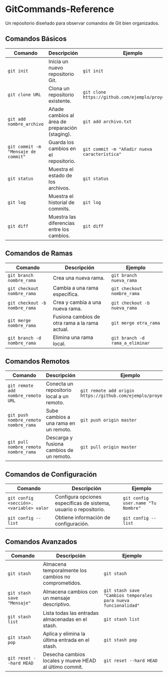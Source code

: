 # GitCommands-Reference
 Un repositorio diseñado para observar comandos de Git bien organizados.

## Comandos Básicos
| Comando                                    | Descripción                                           | Ejemplo                                              |
|--------------------------------------------|-------------------------------------------------------|------------------------------------------------------|
| `git init`                                 | Inicia un nuevo repositorio Git.                      | `git init`                                           |
| `git clone URL`                            | Clona un repositorio existente.                       | `git clone https://github.com/ejemplo/proyecto.git`  |
| `git add nombre_archivo`                   | Añade cambios al área de preparación (staging).       | `git add archivo.txt`                                |
| `git commit -m "Mensaje de commit"`        | Guarda los cambios en el repositorio.                 | `git commit -m "Añadir nueva característica"`        |
| `git status`                               | Muestra el estado de los archivos.                    | `git status`                                         |
| `git log`                                  | Muestra el historial de commits.                      | `git log`                                            |
| `git diff`                                 | Muestra las diferencias entre los cambios.            | `git diff`                                           |


## Comandos de Ramas
| Comando                                    | Descripción                                           | Ejemplo                                              |
|--------------------------------------------|-------------------------------------------------------|------------------------------------------------------|
| `git branch nombre_rama`                   | Crea una nueva rama.                                 | `git branch nueva_rama`                               |
| `git checkout nombre_rama`                 | Cambia a una rama específica.                        | `git checkout nombre_rama`                            |
| `git checkout -b nombre_rama`              | Crea y cambia a una nueva rama.                      | `git checkout -b nueva_rama`                          |
| `git merge nombre_rama`                    | Fusiona cambios de otra rama a la rama actual.       | `git merge otra_rama`                                 |
| `git branch -d nombre_rama`                | Elimina una rama local.                              | `git branch -d rama_a_eliminar`                       |



## Comandos Remotos
| Comando                                    | Descripción                                           | Ejemplo                                                         |
|--------------------------------------------|-------------------------------------------------------|-----------------------------------------------------------------|
| `git remote add nombre_remoto URL`         | Conecta un repositorio local a un remoto.             | `git remote add origin https://github.com/ejemplo/proyecto.git` |
| `git push nombre_remoto nombre_rama`       | Sube cambios a una rama en un remoto.                 | `git push origin master`                                        |
| `git pull nombre_remoto nombre_rama`       | Descarga y fusiona cambios de un remoto.              | `git pull origin master`                                        |



## Comandos de Configuración
| Comando                                    | Descripción                                           | Ejemplo                                                     |
|--------------------------------------------|-------------------------------------------------------|-------------------------------------------------------------|
| `git config <sección>.<variable> valor`    | Configura opciones específicas de sistema, usuario o repositorio.| `git config user.name "Tu Nombre"`               |
| `git config --list`                        | Obtiene información de configuración.                  | `git config --list`                                        |



## Comandos Avanzados
| Comando                                    | Descripción                                            | Ejemplo                                                        |
|--------------------------------------------|--------------------------------------------------------|----------------------------------------------------------------|
| `git stash`                                | Almacena temporalmente los cambios no comprometidos.   | `git stash`                                                    |
| `git stash save "Mensaje"`                 | Almacena cambios con un mensaje descriptivo.           | `git stash save "Cambios temporales para nueva funcionalidad"` |
| `git stash list`                           | Lista todas las entradas almacenadas en el stash.      | `git stash list`                                               |
| `git stash pop`                            | Aplica y elimina la última entrada en el stash.        | `git stash pop`                                                |
| `git reset --hard HEAD`                    | Desecha cambios locales y mueve HEAD al último commit. | `git reset --hard HEAD`                                        |
